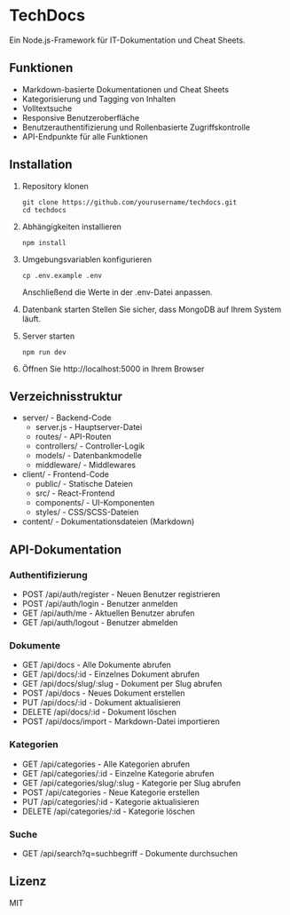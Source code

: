 # TechDocs

Ein Node.js-Framework für IT-Dokumentation und Cheat Sheets.

## Funktionen

- Markdown-basierte Dokumentationen und Cheat Sheets
- Kategorisierung und Tagging von Inhalten
- Volltextsuche
- Responsive Benutzeroberfläche
- Benutzerauthentifizierung und Rollenbasierte Zugriffskontrolle
- API-Endpunkte für alle Funktionen

## Installation

1. Repository klonen
   ```
   git clone https://github.com/yourusername/techdocs.git
   cd techdocs
   ```

2. Abhängigkeiten installieren
   ```
   npm install
   ```

3. Umgebungsvariablen konfigurieren
   ```
   cp .env.example .env
   ```
   Anschließend die Werte in der .env-Datei anpassen.

4. Datenbank starten
   Stellen Sie sicher, dass MongoDB auf Ihrem System läuft.

5. Server starten
   ```
   npm run dev
   ```

6. Öffnen Sie http://localhost:5000 in Ihrem Browser

## Verzeichnisstruktur

- server/ - Backend-Code
  - server.js - Hauptserver-Datei
  - routes/ - API-Routen
  - controllers/ - Controller-Logik
  - models/ - Datenbankmodelle
  - middleware/ - Middlewares
- client/ - Frontend-Code
  - public/ - Statische Dateien
  - src/ - React-Frontend
  - components/ - UI-Komponenten
  - styles/ - CSS/SCSS-Dateien
- content/ - Dokumentationsdateien (Markdown)

## API-Dokumentation

### Authentifizierung

- POST /api/auth/register - Neuen Benutzer registrieren
- POST /api/auth/login - Benutzer anmelden
- GET /api/auth/me - Aktuellen Benutzer abrufen
- GET /api/auth/logout - Benutzer abmelden

### Dokumente

- GET /api/docs - Alle Dokumente abrufen
- GET /api/docs/:id - Einzelnes Dokument abrufen
- GET /api/docs/slug/:slug - Dokument per Slug abrufen
- POST /api/docs - Neues Dokument erstellen
- PUT /api/docs/:id - Dokument aktualisieren
- DELETE /api/docs/:id - Dokument löschen
- POST /api/docs/import - Markdown-Datei importieren

### Kategorien

- GET /api/categories - Alle Kategorien abrufen
- GET /api/categories/:id - Einzelne Kategorie abrufen
- GET /api/categories/slug/:slug - Kategorie per Slug abrufen
- POST /api/categories - Neue Kategorie erstellen
- PUT /api/categories/:id - Kategorie aktualisieren
- DELETE /api/categories/:id - Kategorie löschen

### Suche

- GET /api/search?q=suchbegriff - Dokumente durchsuchen

## Lizenz

MIT
